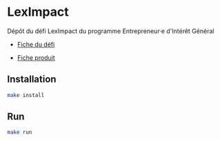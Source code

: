 # LexImpact

Dépôt du défi LexImpact du programme Entrepreneur·e d'Intérêt Général


* [Fiche du défi](https://entrepreneur-interet-general.etalab.gouv.fr/defis/2019/leximpact.html)

* [Fiche produit](https://beta.gouv.fr/startups/leximpact.html)

## Installation

```sh
make install
```

## Run

```sh
make run
```

